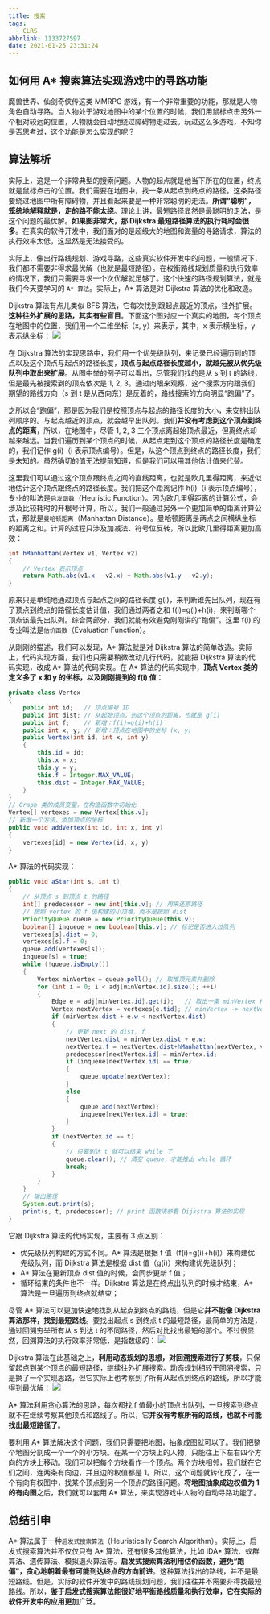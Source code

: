 ```yaml
---
title: 搜索
tags:
  - CLRS
abbrlink: 1133727597
date: 2021-01-25 23:31:24
---
```

## 如何用 A\* 搜索算法实现游戏中的寻路功能
魔兽世界、仙剑奇侠传这类 MMRPG 游戏，有一个非常重要的功能，那就是人物角色自动寻路。当人物处于游戏地图中的某个位置的时候，我们用鼠标点击另外一个相对较远的位置，人物就会自动地绕过障碍物走过去。玩过这么多游戏，不知你是否思考过，这个功能是怎么实现的呢？

## 算法解析
实际上，这是一个非常典型的搜索问题。人物的起点就是他当下所在的位置，终点就是鼠标点击的位置。我们需要在地图中，找一条从起点到终点的路径。这条路径要绕过地图中所有障碍物，并且看起来要是一种非常聪明的走法。**所谓“聪明”，笼统地解释就是，走的路不能太绕**。理论上讲，最短路径显然是最聪明的走法，是这个问题的最优解。**如果图非常大，那 Dijkstra 最短路径算法的执行耗时会很多**。在真实的软件开发中，我们面对的是超级大的地图和海量的寻路请求，算法的执行效率太低，这显然是无法接受的。

实际上，像出行路线规划、游戏寻路，这些真实软件开发中的问题，一般情况下，我们都不需要非得求最优解（也就是最短路径）。在权衡路线规划质量和执行效率的情况下，我们只需要寻求一个次优解就足够了。这个快速的路径规划算法，就是我们今天要学习的 `A* 算法`。实际上，A\* 算法是对 Dijkstra 算法的优化和改造。
<!--more-->

Dijkstra 算法有点儿类似 BFS 算法，它每次找到跟起点最近的顶点，往外扩展。**这种往外扩展的思路，其实有些盲目**。下面这个图对应一个真实的地图，每个顶点在地图中的位置，我们用一个二维坐标（x, y）来表示，其中，x 表示横坐标，y 表示纵坐标：
![](https://raw.githubusercontent.com/necusjz/p/master/CLRS/geek/276.png)

在 Dijkstra 算法的实现思路中，我们用一个优先级队列，来记录已经遍历到的顶点以及这个顶点与起点的路径长度，**顶点与起点路径长度越小，就越先被从优先级队列中取出来扩展**。从图中举的例子可以看出，尽管我们找的是从 s 到 t 的路线，但是最先被搜索到的顶点依次是 1, 2, 3。通过肉眼来观察，这个搜索方向跟我们期望的路线方向（s 到 t 是从西向东）是反着的，路线搜索的方向明显“跑偏”了。

之所以会“跑偏”，那是因为我们是按照顶点与起点的路径长度的大小，来安排出队列顺序的。与起点越近的顶点，就会越早出队列。我们**并没有考虑到这个顶点到终点的距离**，所以，在地图中，尽管 1, 2, 3 三个顶点离起始顶点最近，但离终点却越来越远。当我们遍历到某个顶点的时候，从起点走到这个顶点的路径长度是确定的，我们记作 g(i)（i 表示顶点编号）。但是，从这个顶点到终点的路径长度，我们是未知的。虽然确切的值无法提前知道，但是我们可以用其他估计值来代替。

这里我们可以通过这个顶点跟终点之间的直线距离，也就是欧几里得距离，来近似地估计这个顶点跟终点的路径长度。我们把这个距离记作 h(i)（i 表示顶点编号），专业的叫法是`启发函数`（Heuristic Function）。因为欧几里得距离的计算公式，会涉及比较耗时的开根号计算，所以，我们一般通过另外一个更加简单的距离计算公式，那就是`曼哈顿距离`（Manhattan Distance）。曼哈顿距离是两点之间横纵坐标的距离之和。计算的过程只涉及加减法、符号位反转，所以比欧几里得距离更加高效：
```java
int hManhattan(Vertex v1, Vertex v2) 
{ 
    // Vertex 表示顶点
    return Math.abs(v1.x - v2.x) + Math.abs(v1.y - v2.y);
}
```

原来只是单纯地通过顶点与起点之间的路径长度 g(i)，来判断谁先出队列，现在有了顶点到终点的路径长度估计值，我们通过两者之和 f(i)=g(i)+h(i)，来判断哪个顶点该最先出队列。综合两部分，我们就能有效避免刚刚讲的“跑偏”。这里 f(i) 的专业叫法是`估价函数`（Evaluation Function）。

从刚刚的描述，我们可以发现，A\* 算法就是对 Dijkstra 算法的简单改造。实际上，代码实现方面，我们也只需要稍微改动几行代码，就能把 Dijkstra 算法的代码实现，改成 A\* 算法的代码实现。在 A\* 算法的代码实现中，**顶点 Vertex 类的定义多了 x 和 y 的坐标，以及刚刚提到的 f(i) 值**：
```java
private class Vertex 
{
    public int id;   // 顶点编号 ID
    public int dist; // 从起始顶点，到这个顶点的距离，也就是 g(i)
    public int f;    // 新增：f(i)=g(i)+h(i)
    public int x, y; // 新增：顶点在地图中的坐标 (x, y)
    public Vertex(int id, int x, int y) 
    {
        this.id = id;
        this.x = x;
        this.y = y;
        this.f = Integer.MAX_VALUE;
        this.dist = Integer.MAX_VALUE;
    }
}
// Graph 类的成员变量，在构造函数中初始化
Vertex[] vertexes = new Vertex[this.v];
// 新增一个方法，添加顶点的坐标
public void addVertex(int id, int x, int y) 
{
    vertexes[id] = new Vertex(id, x, y)
}
```

A\* 算法的代码实现：
```java
public void aStar(int s, int t) 
{ 
    // 从顶点 s 到顶点 t 的路径
    int[] predecessor = new int[this.v]; // 用来还原路径
    // 按照 vertex 的 f 值构建的小顶堆，而不是按照 dist
    PriorityQueue queue = new PriorityQueue(this.v);
    boolean[] inqueue = new boolean[this.v]; // 标记是否进入过队列
    vertexes[s].dist = 0;
    vertexes[s].f = 0;
    queue.add(vertexes[s]);
    inqueue[s] = true;
    while (!queue.isEmpty()) 
    {
        Vertex minVertex = queue.poll(); // 取堆顶元素并删除
        for (int i = 0; i < adj[minVertex.id].size(); ++i) 
        {
            Edge e = adj[minVertex.id].get(i);   // 取出一条 minVertex 相连的边
            Vertex nextVertex = vertexes[e.tid]; // minVertex -> nextVertex
            if (minVertex.dist + e.w < nextVertex.dist) 
            { 
                // 更新 next 的 dist, f
                nextVertex.dist = minVertex.dist + e.w;
                nextVertex.f = nextVertex.dist+hManhattan(nextVertex, vertexes[t]);
                predecessor[nextVertex.id] = minVertex.id;
                if (inqueue[nextVertex.id] == true) 
                {
                    queue.update(nextVertex);
                } 
                else 
                {
                    queue.add(nextVertex);
                    inqueue[nextVertex.id] = true;
                }
            }
            if (nextVertex.id == t) 
            { 
                // 只要到达 t 就可以结束 while 了
                queue.clear(); // 清空 queue，才能推出 while 循环
                break; 
            }
        }
    }
    // 输出路径
    System.out.print(s);
    print(s, t, predecessor); // print 函数请参看 Dijkstra 算法的实现
}
```

它跟 Dijkstra 算法的代码实现，主要有 3 点区别：
- 优先级队列构建的方式不同。A\* 算法是根据 f 值（f(i)=g(i)+h(i)）来构建优先级队列，而 Dijkstra 算法是根据 dist 值（g(i)）来构建优先级队列；
- A\* 算法在更新顶点 dist 值的时候，会同步更新 f 值；
- 循环结束的条件也不一样。Dijkstra 算法是在终点出队列的时候才结束，A* 算法是一旦遍历到终点就结束；

尽管 A\* 算法可以更加快速地找到从起点到终点的路线，但是它**并不能像 Dijkstra 算法那样，找到最短路线**。要找出起点 s 到终点 t 的最短路径，最简单的方法是，通过回溯穷举所有从 s 到达 t 的不同路径，然后对比找出最短的那个。不过很显然，回溯算法的执行效率非常低，是指数级的：
![](https://raw.githubusercontent.com/necusjz/p/master/CLRS/geek/276.png)

Dijkstra 算法在此基础之上，**利用动态规划的思想，对回溯搜索进行了剪枝**，只保留起点到某个顶点的最短路径，继续往外扩展搜索。动态规划相较于回溯搜索，只是换了一个实现思路，但它实际上也考察到了所有从起点到终点的路线，所以才能得到最优解：
![](https://raw.githubusercontent.com/necusjz/p/master/CLRS/geek/277.png)

A\* 算法利用贪心算法的思路，每次都找 f 值最小的顶点出队列，一旦搜索到终点就不在继续考察其他顶点和路线了。所以，它**并没有考察所有的路线，也就不可能找出最短路径了**。

要利用 A\* 算法解决这个问题，我们只需要把地图，抽象成图就可以了。我们把整个地图分割成一个一个的小方块。在某一个方块上的人物，只能往上下左右四个方向的方块上移动。我们可以把每个方块看作一个顶点。两个方块相邻，我们就在它们之间，连两条有向边，并且边的权值都是 1。所以，这个问题就转化成了，在一个有向有权图中，找某个顶点到另一个顶点的路径问题。**将地图抽象成边权值为 1 的有向图**之后，我们就可以套用 A\* 算法，来实现游戏中人物的自动寻路功能了。

## 总结引申
A\* 算法属于一种`启发式搜索算法`（Heuristically Search Algorithm）。实际上，启发式搜索算法并不仅仅只有 A\* 算法，还有很多其他算法，比如 IDA\* 算法、蚁群算法、遗传算法、模拟退火算法等。**启发式搜索算法利用估价函数，避免“跑偏”，贪心地朝着最有可能到达终点的方向前进**。这种算法找出的路线，并不是最短路线。但是，实际的软件开发中的路线规划问题，我们往往并不需要非得找最短路线。所以，**鉴于启发式搜索算法能很好地平衡路线质量和执行效率，它在实际的软件开发中的应用更加广泛**。
